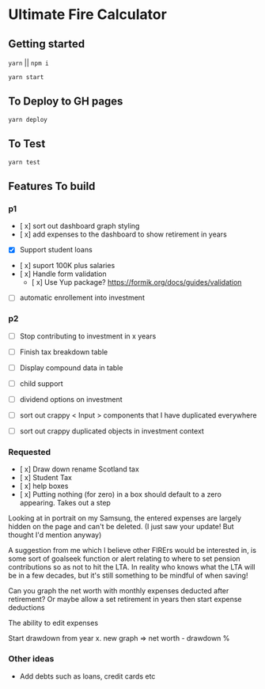 
# Ultimate Fire Calculator

## Getting started

`yarn`  ||  `npm i`

`yarn start`


## To Deploy to GH pages 

`yarn deploy`

## To Test

`yarn test`


## Features To build

### p1

 - [ x] sort out dashboard graph styling
 - [ x] add expenses to the dashboard to show retirement in years
 - [x] Support student loans
 - [ x] suport 100K plus salaries
 - [ x] Handle form validation
	 - [ x] Use Yup package? https://formik.org/docs/guides/validation
 - [ ] automatic enrollement into investment

### p2

 - [ ] Stop contributing  to investment in x years
 - [ ] Finish tax breakdown table
 - [ ] Display compound data in table
 - [ ] child support
 - [ ] dividend options on investment
 - [ ] sort out crappy < Input > components that I have duplicated
       everywhere
 - [ ] sort out crappy duplicated objects in investment context


### Requested
- [ x] Draw down rename
Scotland tax
- [ x] Student Tax 
- [ x] help boxes
- [ x] Putting nothing (for zero) in a box should default to a zero appearing. Takes out a step

Looking at in portrait on my Samsung, the entered expenses are largely hidden on the page and can't be deleted. (I just saw your update! But thought I'd mention anyway)

A suggestion from me which I believe other FIRErs would be interested in, is some sort of goalseek function or alert relating to where to set pension contributions so as not to hit the LTA. In reality who knows what the LTA will be in a few decades, but it's still something to be mindful of when saving!

Can you graph the net worth with monthly expenses deducted after retirement? Or maybe allow a set retirement in years then start expense deductions

The ability to edit expenses


Start drawdown from year x. new graph => net worth - drawdown % 

### Other ideas
- Add debts such as loans, credit cards etc
